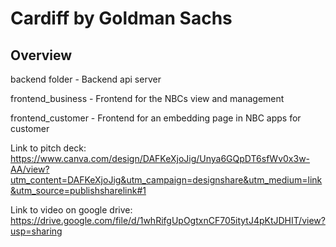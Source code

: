 # Cardiff by Goldman Sachs


## Overview
backend folder - Backend api server

frontend_business - Frontend for the NBCs view and management

frontend_customer - Frontend for an embedding page in NBC apps for customer


Link to pitch deck: https://www.canva.com/design/DAFKeXjoJig/Unya6GQpDT6sfWv0x3w-AA/view?utm_content=DAFKeXjoJig&utm_campaign=designshare&utm_medium=link&utm_source=publishsharelink#1


Link to video on google drive: https://drive.google.com/file/d/1whRifgUpOgtxnCF705itytJ4pKtJDHIT/view?usp=sharing
